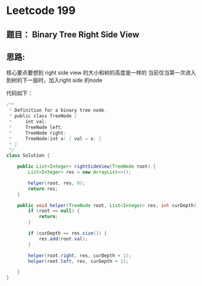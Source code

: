 # Leetcode 199

## 题目： Binary Tree Right Side View

## 思路:
   核心要点要想到 right side view 的大小和树的高度是一样的
   当前仅当第一次进入到树的下一层时，加入right side 的node

代码如下：
```java   
/**
 * Definition for a binary tree node.
 * public class TreeNode {
 *     int val;
 *     TreeNode left;
 *     TreeNode right;
 *     TreeNode(int x) { val = x; }
 * }
 */
class Solution {

    public List<Integer> rightSideView(TreeNode root) {
        List<Integer> res = new ArrayList<>();

        helper(root, res, 0);
        return res;
    }

    public void helper(TreeNode root, List<Integer> res, int curDepth) {
        if (root == null) {
            return;
        }

        if (curDepth == res.size()) {
            res.add(root.val);
        }

        helper(root.right, res, curDepth + 1);
        helper(root.left, res, curDepth + 1);

    }
}
